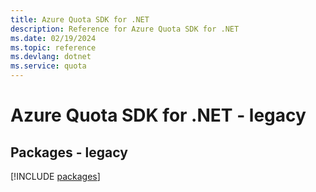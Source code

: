 ```yaml
---
title: Azure Quota SDK for .NET
description: Reference for Azure Quota SDK for .NET
ms.date: 02/19/2024
ms.topic: reference
ms.devlang: dotnet
ms.service: quota
---
```

# Azure Quota SDK for .NET - legacy
## Packages - legacy
[!INCLUDE [packages](quota-index.md)]